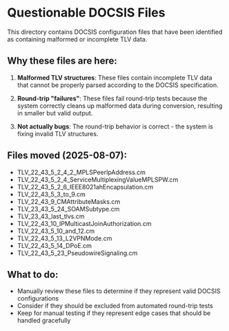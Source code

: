 # Questionable DOCSIS Files

This directory contains DOCSIS configuration files that have been identified as containing malformed or incomplete TLV data.

## Why these files are here:

1. **Malformed TLV structures**: These files contain incomplete TLV data that cannot be properly parsed according to the DOCSIS specification.

2. **Round-trip "failures"**: These files fail round-trip tests because the system correctly cleans up malformed data during conversion, resulting in smaller but valid output.

3. **Not actually bugs**: The round-trip behavior is correct - the system is fixing invalid TLV structures.

## Files moved (2025-08-07):

- TLV_22_43_5_2_4_2_MPLSPeerIpAddress.cm
- TLV_22_43_5_2_4_ServiceMultiplexingValueMPLSPW.cm
- TLV_22_43_5_2_6_IEEE8021ahEncapsulation.cm
- TLV_22_43_5_3_to_9.cm
- TLV_22_43_9_CMAttributeMasks.cm
- TLV_23_43_5_24_SOAMSubtype.cm
- TLV_23_43_last_tlvs.cm
- TLV_22_43_10_IPMulticastJoinAuthorization.cm
- TLV_22_43_5_10_and_12.cm
- TLV_22_43_5_13_L2VPNMode.cm
- TLV_22_43_5_14_DPoE.cm
- TLV_22_43_5_23_PseudowireSignaling.cm

## What to do:

- Manually review these files to determine if they represent valid DOCSIS configurations
- Consider if they should be excluded from automated round-trip tests
- Keep for manual testing if they represent edge cases that should be handled gracefully
